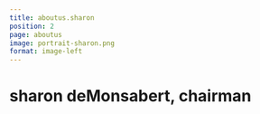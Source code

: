 ```yaml
---
title: aboutus.sharon
position: 2
page: aboutus
image: portrait-sharon.png
format: image-left
---
```


# sharon deMonsabert, chairman
